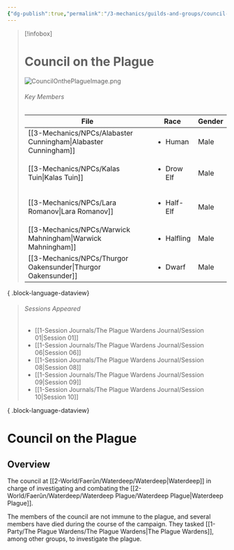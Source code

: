 ```yaml
---
{"dg-publish":true,"permalink":"/3-mechanics/guilds-and-groups/council-on-the-plague/","tags":["Category/Group"],"created":"2025-02-24T13:20:19.999-05:00","updated":"2025-02-25T16:09:53.873-05:00"}
---
```




> [!infobox]
> # Council on the Plague
> ![CouncilOnthePlagueImage.png](/img/user/z_Assets/CouncilOnthePlagueImage.png)
> ###### Key Members
>  | File                                                               | Race                       | Gender |
> | ------------------------------------------------------------------ | -------------------------- | ------ |
> | [[3-Mechanics/NPCs/Alabaster Cunningham\|Alabaster Cunningham]] | <ul><li>Human</li></ul>    | Male   |
> | [[3-Mechanics/NPCs/Kalas Tuin\|Kalas Tuin]]                     | <ul><li>Drow Elf</li></ul> | Male   |
> | [[3-Mechanics/NPCs/Lara Romanov\|Lara Romanov]]                 | <ul><li>Half-Elf</li></ul> | Male   |
> | [[3-Mechanics/NPCs/Warwick Mahningham\|Warwick Mahningham]]     | <ul><li>Halfling</li></ul> | Male   |
> | [[3-Mechanics/NPCs/Thurgor Oakensunder\|Thurgor Oakensunder]]   | <ul><li>Dwarf</li></ul>    | Male   |
> 
{ .block-language-dataview}
> ###### Sessions Appeared
>  - [[1-Session Journals/The Plague Wardens Journal/Session 01\|Session 01]]
> - [[1-Session Journals/The Plague Wardens Journal/Session 06\|Session 06]]
> - [[1-Session Journals/The Plague Wardens Journal/Session 08\|Session 08]]
> - [[1-Session Journals/The Plague Wardens Journal/Session 09\|Session 09]]
> - [[1-Session Journals/The Plague Wardens Journal/Session 10\|Session 10]]
> 
{ .block-language-dataview}
# Council on the Plague
## Overview
The council at [[2-World/Faerûn/Waterdeep/Waterdeep\|Waterdeep]] in charge of investigating and combating the [[2-World/Faerûn/Waterdeep/Waterdeep Plague/Waterdeep Plague\|Waterdeep Plague]].

The members of the council are not immune to the plague, and several members have died during the course of the campaign. They tasked [[1-Party/The Plague Wardens/The Plague Wardens\|The Plague Wardens]], among other groups, to investigate the plague.

